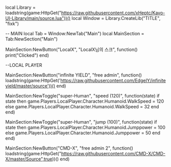 local Library = loadstring(game:HttpGet("https://raw.githubusercontent.com/xHeptc/Kavo-UI-Library/main/source.lua"))()
local Window = Library.CreateLib("TITLE", "fixk")

-- MAIN
local Tab = Window:NewTab("Main")
local MainSection = Tab:NewSection("Main")


MainSection:NewButton("LocalX", "LocalX님의 스크", function()
    print("Clicked")
end)



--LOCAL PLAYER

MainSection:NewButton("inflnlte YIELD", "free admin", function()
    loadstring(game:HttpGet('https://raw.githubusercontent.com/EdgeIY/infiniteyield/master/source'))()
end)

MainSection:NewToggle("super-Human", "speed (120)", function(state)
    if state then
        game.Players.LocalPlayer.Character.Humanoid.WalkSpeed = 120
    else
        game.Players.LocalPlayer.Character.Humanoid.WalkSpeed = 32
    end
end)

MainSection:NewToggle("super-Human", "jump (100)", function(state)
    if state then
        game.Players.LocalPlayer.Character.Humanoid.Jumppower = 100
    else
        game.Players.LocalPlayer.Character.Humanoid.Jumppower = 50
    end
end)

MainSection:NewButton("CMD-X", "free admin 2", function()
    loadstring(game:HttpGet("https://raw.githubusercontent.com/CMD-X/CMD-X/master/Source",true))()
end)

